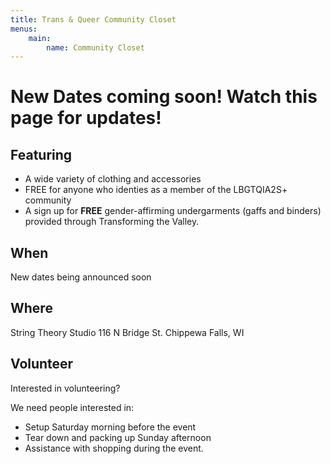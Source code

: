 ```yaml
---
title: Trans & Queer Community Closet
menus:
    main:
        name: Community Closet
---
```


# New Dates coming soon! Watch this page for updates!

## Featuring
 * A wide variety of clothing and accessories
 * FREE for anyone who identies as a member of the LBGTQIA2S+ community
 * A sign up for **FREE** gender-affirming undergarments (gaffs and binders) provided through Transforming the Valley.


## When
New dates being announced soon

## Where
String Theory Studio
116 N Bridge St.
Chippewa Falls, WI

## Volunteer

Interested in volunteering?

We need people interested in:
- Setup Saturday morning before the event
- Tear down and packing up Sunday afternoon
- Assistance with shopping  during the event.